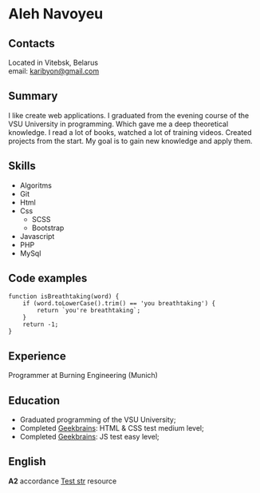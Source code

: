 # Aleh Navoyeu
## Contacts
Located in Vitebsk, Belarus  
email: karibyon@gmail.com

## Summary
I like create web applications. I graduated from the evening course of the VSU University in programming. Which gave me a deep theoretical  knowledge. I read a lot of books, watched a lot of training videos. Created projects from the start. My goal is to gain new knowledge and apply them.

## Skills
- Algoritms
- Git
- Html
- Css
    - SCSS
    - Bootstrap
- Javascript
- PHP
- MySql
## Code examples
    function isBreathtaking(word) {  
        if (word.toLowerCase().trim() == 'you breathtaking') {  
            return `you're breathtaking`;  
        }  
        return -1;  
    }  
## Experience 
Programmer at Burning Engineering (Munich)
## Education 
- Graduated programming of the VSU University;
- Completed [Geekbrains](https://geekbrains.ru/): HTML & CSS test medium level;
- Completed [Geekbrains](https://geekbrains.ru/): JS test easy level;
## English 
**A2** accordance [Test str](https://test.str.by/) resource